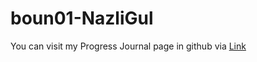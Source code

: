 # boun01-NazliGul
You can visit my Progress Journal page in github via 
[Link](https://pjournal.github.io/boun01-NazliGul/)
